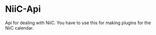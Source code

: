 # NiiC-Api
Api for dealing with NiiC. You have to use this for making plugins for the NiiC calendar.
